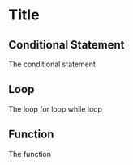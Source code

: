 # Title

## Conditional Statement

The conditional statement

## Loop

The loop
    for loop
    while loop

## Function

The function